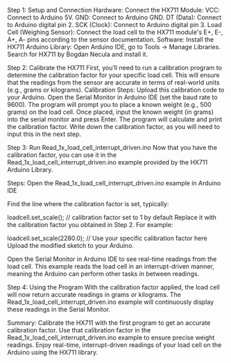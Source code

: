 Step 1: Setup and Connection
Hardware:
Connect the HX711 Module:
VCC: Connect to Arduino 5V.
GND: Connect to Arduino GND.
DT (Data): Connect to Arduino digital pin 2.
SCK (Clock): Connect to Arduino digital pin 3.
Load Cell (Weighing Sensor):
Connect the load cell to the HX711 module's E+, E-, A+, A- pins according to the sensor documentation.
Software:
Install the HX711 Arduino Library:
Open Arduino IDE, go to Tools -> Manage Libraries.
Search for HX711 by Bogdan Necula and install it.




Step 2: Calibrate the HX711
First, you’ll need to run a calibration program to determine the calibration factor for your specific load cell. This will ensure that the readings from the sensor are accurate in terms of real-world units (e.g., grams or kilograms).
Calibration Steps:
Upload this calibration code to your Arduino.
Open the Serial Monitor in Arduino IDE (set the baud rate to 9600).
The program will prompt you to place a known weight (e.g., 500 grams) on the load cell.
Once placed, input the known weight (in grams) into the serial monitor and press Enter.
The program will calculate and print the calibration factor.
Write down the calibration factor, as you will need to input this in the next step.







Step 3: Run Read_1x_load_cell_interrupt_driven.ino
Now that you have the calibration factor, you can use it in the Read_1x_load_cell_interrupt_driven.ino example provided by the HX711 Arduino Library.

Steps:
Open the Read_1x_load_cell_interrupt_driven.ino example in Arduino IDE

Find the line where the calibration factor is set, typically:

loadcell.set_scale(); // calibration factor set to 1 by default
Replace it with the calibration factor you obtained in Step 2. For example:

loadcell.set_scale(2280.0);  // Use your specific calibration factor here
Upload the modified sketch to your Arduino.

Open the Serial Monitor in Arduino IDE to see real-time readings from the load cell. This example reads the load cell in an interrupt-driven manner, meaning the Arduino can perform other tasks in between readings.






Step 4: Using the Program
With the calibration factor applied, the load cell will now return accurate readings in grams or kilograms. The Read_1x_load_cell_interrupt_driven.ino example will continuously display these readings in the Serial Monitor.

Summary:
Calibrate the HX711 with the first program to get an accurate calibration factor.
Use that calibration factor in the Read_1x_load_cell_interrupt_driven.ino example to ensure precise weight readings.
Enjoy real-time, interrupt-driven readings of your load cell on the Arduino using the HX711 library.
